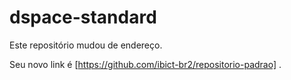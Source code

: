 # dspace-standard
Este repositório mudou de endereço. 

Seu novo link é [https://github.com/ibict-br2/repositorio-padrao] .
